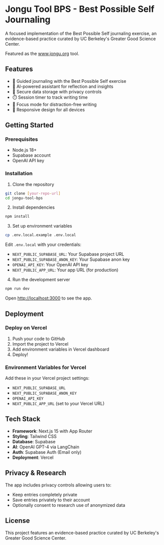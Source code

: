 # Jongu Tool BPS - Best Possible Self Journaling

A focused implementation of the Best Possible Self journaling exercise, an evidence-based practice curated by UC Berkeley's Greater Good Science Center.

Featured as the www.jongu.org tool.

## Features

- 📝 Guided journaling with the Best Possible Self exercise
- 🤖 AI-powered assistant for reflection and insights
- 💾 Secure data storage with privacy controls
- ⏱️ Session timer to track writing time
- 🎯 Focus mode for distraction-free writing
- 📱 Responsive design for all devices

## Getting Started

### Prerequisites

- Node.js 18+
- Supabase account
- OpenAI API key

### Installation

1. Clone the repository
```bash
git clone [your-repo-url]
cd jongu-tool-bps
```

2. Install dependencies
```bash
npm install
```

3. Set up environment variables
```bash
cp .env.local.example .env.local
```

Edit `.env.local` with your credentials:
- `NEXT_PUBLIC_SUPABASE_URL`: Your Supabase project URL
- `NEXT_PUBLIC_SUPABASE_ANON_KEY`: Your Supabase anon key
- `OPENAI_API_KEY`: Your OpenAI API key
- `NEXT_PUBLIC_APP_URL`: Your app URL (for production)

4. Run the development server
```bash
npm run dev
```

Open [http://localhost:3000](http://localhost:3000) to see the app.

## Deployment

### Deploy on Vercel

1. Push your code to GitHub
2. Import the project to Vercel
3. Add environment variables in Vercel dashboard
4. Deploy!

### Environment Variables for Vercel

Add these in your Vercel project settings:
- `NEXT_PUBLIC_SUPABASE_URL`
- `NEXT_PUBLIC_SUPABASE_ANON_KEY`
- `OPENAI_API_KEY`
- `NEXT_PUBLIC_APP_URL` (set to your Vercel URL)

## Tech Stack

- **Framework**: Next.js 15 with App Router
- **Styling**: Tailwind CSS
- **Database**: Supabase
- **AI**: OpenAI GPT-4 via LangChain
- **Auth**: Supabase Auth (Email only)
- **Deployment**: Vercel

## Privacy & Research

The app includes privacy controls allowing users to:
- Keep entries completely private
- Save entries privately to their account
- Optionally consent to research use of anonymized data

## License

This project features an evidence-based practice curated by UC Berkeley's Greater Good Science Center.
